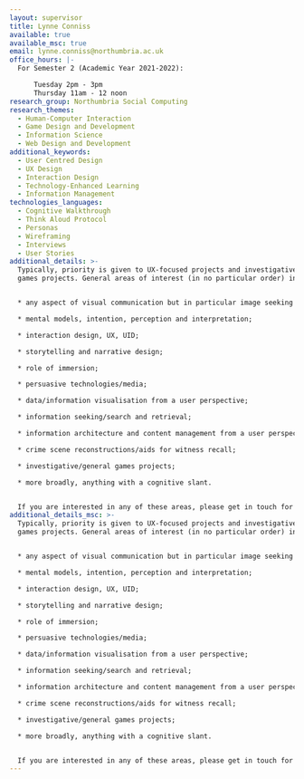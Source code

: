 ```yaml
---
layout: supervisor
title: Lynne Conniss
available: true
available_msc: true
email: lynne.conniss@northumbria.ac.uk
office_hours: |-
  For Semester 2 (Academic Year 2021-2022):

      Tuesday 2pm - 3pm
      Thursday 11am - 12 noon
research_group: Northumbria Social Computing
research_themes:
  - Human-Computer Interaction
  - Game Design and Development
  - Information Science
  - Web Design and Development
additional_keywords:
  - User Centred Design
  - UX Design
  - Interaction Design
  - Technology-Enhanced Learning
  - Information Management
technologies_languages:
  - Cognitive Walkthrough
  - Think Aloud Protocol
  - Personas
  - Wireframing
  - Interviews
  - User Stories
additional_details: >-
  Typically, priority is given to UX-focused projects and investigative/general
  games projects. General areas of interest (in no particular order) include:


  * any aspect of visual communication but in particular image seeking behaviour, colour theory and Gestalt principals;

  * mental models, intention, perception and interpretation;

  * interaction design, UX, UID;

  * storytelling and narrative design;

  * role of immersion;

  * persuasive technologies/media;

  * data/information visualisation from a user perspective;

  * information seeking/search and retrieval;

  * information architecture and content management from a user perspective;

  * crime scene reconstructions/aids for witness recall;

  * investigative/general games projects;

  * more broadly, anything with a cognitive slant.


  If you are interested in any of these areas, please get in touch for a chat (lynne.conniss@northumbria.ac.uk) indicating which area you are interested in and any initial project ideas. Thanks.
additional_details_msc: >-
  Typically, priority is given to UX-focused projects and investigative/general
  games projects. General areas of interest (in no particular order) include:


  * any aspect of visual communication but in particular image seeking behaviour, colour theory and Gestalt principals;

  * mental models, intention, perception and interpretation;

  * interaction design, UX, UID;

  * storytelling and narrative design;

  * role of immersion;

  * persuasive technologies/media;

  * data/information visualisation from a user perspective;

  * information seeking/search and retrieval;

  * information architecture and content management from a user perspective;

  * crime scene reconstructions/aids for witness recall;

  * investigative/general games projects;

  * more broadly, anything with a cognitive slant.


  If you are interested in any of these areas, please get in touch for a chat (lynne.conniss@northumbria.ac.uk) indicating which area you are interested in and any initial project ideas. Thanks.
---
```

